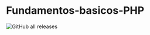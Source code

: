 # Fundamentos-basicos-PHP
![GitHub all releases](https://img.shields.io/github/downloads/DanieldeLimaS/Fundamentos-basicos-PHP/total)
